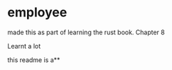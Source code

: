 # employee

made this as part of learning the rust book.
Chapter 8

Learnt a lot

this readme is a**
